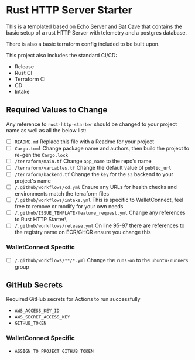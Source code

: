# Rust HTTP Server Starter

This is a templated based on [Echo Server](https://github.com/WalletConnect/echo-server) and [Bat Cave](https://github.com/WalletConnect/bat-cave) that
contains the basic setup of a rust HTTP Server with telemetry and a postgres database.

There is also a basic terraform config included to be built upon.

This project also includes the standard CI/CD:
- Release
- Rust CI
- Terraform CI
- CD
- Intake

## Required Values to Change
Any reference to `rust-http-starter` should be changed to your project name as well as all the below list:

- [ ] `README.md`
  Replace this file with a Readme for your project
- [ ] `Cargo.toml`
  Change package name and authors, then build the project to re-gen the `Cargo.lock`
- [ ] `/terraform/main.tf`
  Change `app_name` to the repo's name
- [ ] `/terraform/variables.tf`
  Change the default value of `public_url`
- [ ] `/terraform/backend.tf`
  Change the `key` for the `s3` backend to your project's name
- [ ] `/.github/workflows/cd.yml`
  Ensure any URLs for health checks and environments match the terraform files
- [ ] `/.github/workflows/intake.yml`
  This is specific to WalletConnect, feel free to remove or modify for your own needs
- [ ] `/.github/ISSUE_TEMPLATE/feature_request.yml`
  Change any references to Rust HTTP Starter\
- [ ] `/.github/workflows/release.yml`
  On line 95-97 there are references to the registry name on ECR/GHCR ensure you change this

### WalletConnect Specific

- [ ] `/.github/workflows/**/*.yml`
  Change the `runs-on` to the `ubuntu-runners` group

## GitHub Secrets
Required GitHub secrets for Actions to run successfully
- `AWS_ACCESS_KEY_ID`
- `AWS_SECRET_ACCESS_KEY`
- `GITHUB_TOKEN`

### WalletConnect Specific
- `ASSIGN_TO_PROJECT_GITHUB_TOKEN`